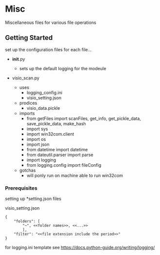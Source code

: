 # Misc

Miscellaneous files for various file operations

## Getting Started

set up the configuration files for each file...
* __init__.py
    * sets up the default logging for the modeule

* visio_scan.py
    * uses 
        * logging_config.ini
        * visio_setting.json
    * prodices
        * visio_data.pickle
    * imports
        * from getFiles import scanFiles, get_info, get_pickle_data, save_pickle_data, make_hash
        * import sys
        * import win32com.client
        * import os
        * import json
        * from datetime import datetime
        * from dateutil.parser import parse
        * import logging
        * from logging.config import fileConfig
    * gotchas
        * will ponly run on machine able to run win32com
        
### Prerequisites

setting up *setting.json files

visio_setting.json
```
{
    "folders": [
        "~", <<folder names>>, <<...>>
        ], 
    "filter": "<<file extension include the period>>"
}
```

for logging.ini template see
https://docs.python-guide.org/writing/logging/

